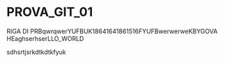 # PROVA_GIT_01

RIGA DI PRBqwrqwerYUFBUK18641641861516FYUFBwerwerweKBYGOVA HEaghserhserLLO_WORLD

sdhsrtjsrkdtkdtkfyuk